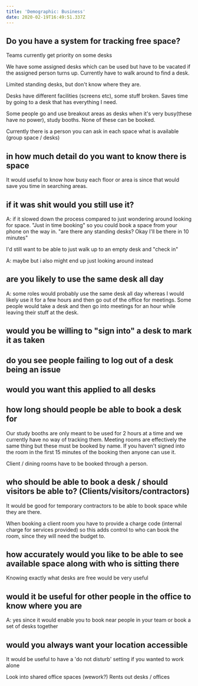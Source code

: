 ```yaml
---
title: 'Demographic: Business'
date: 2020-02-19T16:49:51.337Z
---
```

## Do you have a system for tracking free space?
Teams currently get priority on some desks

We have some assigned desks which can be used but have to be vacated if the assigned person turns up.
Currently have to walk around to find a desk.

Limited standing desks, but don't know where they are.

Desks have different facilities (screens etc), some stuff broken. 
Saves time by going to a desk that has everything I need.

Some people go and use breakout areas as desks when it's very busy(these have no power), study booths. None of these can be booked.

Currently there is a person you can ask in each space what is available (group space / desks)



## in how much detail do you want to know there is space

It would useful to know how busy each floor or area is since that would save you time in searching areas.


## if it was shit would you still use it?

A: if it slowed down the process compared to just wondering around looking for space.
"Just in time booking" so you could book a space from your phone on the way in. "are there any standing desks? Okay I'll be there in 10 minutes"

I'd still want to be able to just walk up to an empty desk and "check in"

A: maybe but i also might end up just looking around instead

## are you likely to use the same desk all day
A: some roles would probably use the same desk all day whereas I would likely use it for a few hours and then go out of the office for meetings.
Some people would take a desk and then go into meetings for an hour while leaving their stuff at the desk.

## would you be willing to "sign into" a desk to mark it as taken


## do you see people failing to log out of a desk being an issue

## would you want this applied to all desks

## how long should people be able to book a desk for
Our study booths are only meant to be used for 2 hours at a time and we currently have no way of tracking them.
Meeting rooms are effectively the same thing but these must be booked by name. If you haven't signed into the room in the first 15 minutes of the booking then anyone can use it.

Client / dining rooms have to be booked through a person.

## who should be able to book a desk / should visitors be able to? (Clients/visitors/contractors)

It would be good for temporary contractors to be able to book space while they are there.

When booking a client room you have to provide a charge code (internal charge for services provided) so this adds control to who can book the room, since they will need the budget to.

## how accurately would you like to be able to see available space along with who is sitting there

Knowing exactly what desks are free would be very useful

## would it be useful for other people in the office to know where you are
A: yes since it would enable you to book near people in your team or book a set of desks together

## would you always want your location accessible
It would be useful to have a 'do not disturb' setting if you wanted to work alone


Look into shared office spaces (wework?)
Rents out desks / offices
